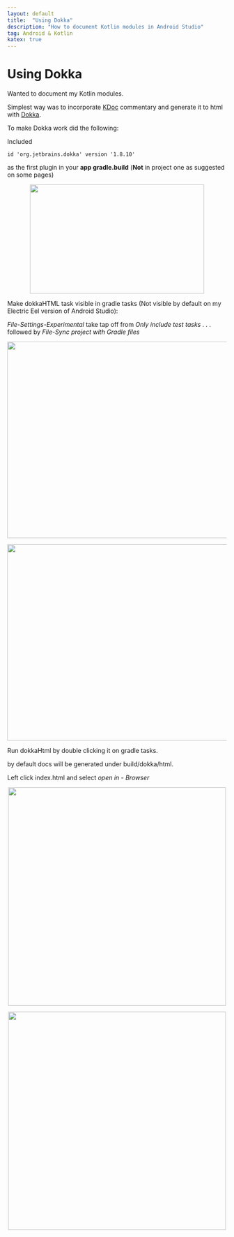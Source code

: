 ```yaml
---
layout: default
title:  "Using Dokka"
description: "How to document Kotlin modules in Android Studio"
tag: Android & Kotlin
katex: true
---
```


# Using Dokka

Wanted to document my Kotlin modules.  

Simplest way was to incorporate [KDoc](https://kotlinlang.org/docs/kotlin-doc.html) commentary and generate it to html with [Dokka](https://kotlinlang.org/docs/dokka-introduction.html).


To make Dokka work did the following:
		
Included  
 
    id 'org.jetbrains.dokka' version '1.8.10'
    
as the first plugin in your **app gradle.build** (**Not** in project one as suggested on some pages)

<p style="text-align:center;">
<img src="../../../img/2023-03-16-using-dokka/dokka_app_plugin.png" width="400" height="250"/>
</p>

Make dokkaHTML task visible in gradle tasks (Not visible by default on my Electric Eel version of Android Studio):  

*File-Settings-Experimental* take tap off from *Only include test tasks . . .*  
followed by *File-Sync project with Gradle files*  

<p style="text-align:center;">
<img src="../../../img/2023-03-16-using-dokka/dokka_gradle_task_enable.png" width="600" height="450"/>
</p>

<p style="text-align:center;">
<img src="../../../img/2023-03-16-using-dokka/dokka_gradle_tasks.png" width="600" height="450"/>
</p>

Run dokkaHtml by double clicking it on gradle tasks.

by default docs will be generated under build/dokka/html.  

Left click index.html and select *open in - Browser*

<p style="text-align:center;">
<img src="../../../img/2023-03-16-using-dokka/dokka_build_html.png" width="500" height="500" />
</p>
<p style="text-align:center;">
<img src="../../../img/2023-03-16-using-dokka/dokka_build_html2.png" width="500" height="500" />
</p>
